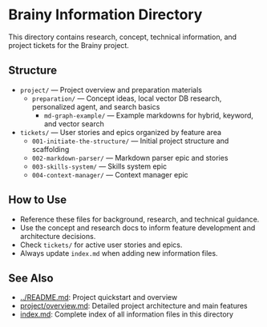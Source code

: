# Brainy Information Directory

This directory contains research, concept, technical information, and project tickets for the Brainy project.

## Structure
- `project/` — Project overview and preparation materials
  - `preparation/` — Concept ideas, local vector DB research, personalized agent, and search basics
    - `md-graph-example/` — Example markdowns for hybrid, keyword, and vector search
- `tickets/` — User stories and epics organized by feature area
  - `001-initiate-the-structure/` — Initial project structure and scaffolding
  - `002-markdown-parser/` — Markdown parser epic and stories
  - `003-skills-system/` — Skills system epic
  - `004-context-manager/` — Context manager epic

## How to Use
- Reference these files for background, research, and technical guidance.
- Use the concept and research docs to inform feature development and architecture decisions.
- Check `tickets/` for active user stories and epics.
- Always update `index.md` when adding new information files.

## See Also
- [../README.md](../README.md): Project quickstart and overview
- [project/overview.md](./project/overview.md): Detailed project architecture and main features
- [index.md](./index.md): Complete index of all information files in this directory
